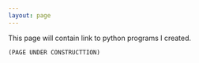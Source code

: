 ```yaml
---
layout: page
---
```


This page will contain link to python programs I created.

```(PAGE UNDER CONSTRUCTTION)```
